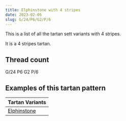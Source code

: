 ```yaml
---
title: Elphinstone with 4 stripes
date: 2023-02-05
slug: G/24/P6/G2/P/6
---
```

This is a list of all the tartan sett variants with 4 stripes.

It is a 4 stripes tartan.


## Thread count
G/24 P6 G2 P/6

## Examples of this tartan pattern

| Tartan Variants |
|---------------|
| [Elphinstone](/variants/g/24/p6/g2/p/6-g008000-p800080)||
